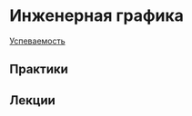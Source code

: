 # Инженерная графика

[Успеваемость](https://thebandik.onlyoffice.com/s/Vc_Tr2Gvrr2ZLYw)

## Практики



## Лекции


